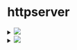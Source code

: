# httpserver

<details>
<summary><img src="https://img.shields.io/badge/HW02-Docker-2496ed?logo=docker" /></summary>
## tls
``` shell
sh gen-tls.sh # 生成密钥证书和secret.yaml配置
k apply -f secret.yaml
k apply -f service.yaml
k apply -f ingress.yaml
INGRESS_CONTROLLER_PORT=`k get svc ingress-nginx-controller -n ingress-nginx -oyaml| grep -A 6 https | grep nodePort| awk -n '{print $NF}'`
curl https://cncamp.com:$INGRESS_CONTROLLER_PORT --cacert "$(pwd)/tls.crt" --resolve "cncamp.com:$INGRESS_CONTROLLER_PORT:192.168.34.2"
```

## example
``` shell
docker run -p 8082:8080 -d vincent616/httpserver -v=1 -logtostderr=true
```

## Feature
1.当访问`localhost/foo`时，接收客户端 request，并将 request 中带的 header 写入 response header
2.读取当前系统的环境变量中的 VERSION 配置，并写入 response header
3.Server 端记录访问日志包括客户端 IP，HTTP 返回码，输出到 server 端的标准输出
4.当访问 localhost/healthz 时，应返回200

## Start
设置环境变量`VERSION`
日志级别：
  1. V1 -- 正常信息
  2. V2 -- bebug信息

``` shell
Usage of ./main:
  -alsologtostderr
        log to standard error as well as files
  -addr string
        specify the server binding addr
  -log_backtrace_at value
        when logging hits line file:N, emit a stack trace
  -log_dir string
        If non-empty, write log files in this directory
  -logtostderr
        log to standard error instead of files
  -stderrthreshold value
        logs at or above this threshold go to stderr
  -v value
        log level for V logs
  -vmodule value
        comma-separated list of pattern=N settings for file-filtered logging
```
</details>

<details>
<summary><img src="https://img.shields.io/badge/HW04-Prometheus-e6522c?logo=Prometheus" /></summary>

## add grafana repo
``` shell
helm repo add grafana https://grafana.github.io/helm-charts
```

## download loki-stack
``` shell
helm pull grafana/loki-stack
tar -xvf loki-stack-2.5.0.tgz
# Kubernetes v1.22+需要替换rbac.authorization.k8s.io/v1beta1为rbac.authorization.k8s.io/v1
find ~/loki-stack -type f -exec sed -i s#rbac.authorization.k8s.io/v1beta1#rbac.authorization.k8s.io/v1#g {} +
helm upgrade --install loki ./loki-stack --set grafana.enabled=true,prometheus.enabled=true,prometheus.alertmanager.persistentVolume.enabled=false,prometheus.server.persistentVolume.enabled=false
```
## Prometheus查询示例
![Prometheus查询示例](images/prometheus.png)

## grafana查询示例
![grafana查询示例](images/grafana.png)
</details>
